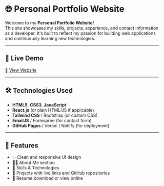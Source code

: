 # 🌐 Personal Portfolio Website

Welcome to my **Personal Portfolio Website**!  
This site showcases my skills, projects, experience, and contact information as a developer. It's built to reflect my passion for building web applications and continuously learning new technologies.

---

## 📸 Live Demo

🔗 [View Website](https://your-portfolio-link.com)

---

## 🛠️ Technologies Used

- **HTML5**, **CSS3**, **JavaScript**
- **React.js** (or plain HTML/JS if applicable)
- **Tailwind CSS** / Bootstrap (or custom CSS)
- **EmailJS** / Formspree (for contact form)
- **GitHub Pages** / Vercel / Netlify (for deployment)

---

## 🧩 Features

- ✨ Clean and responsive UI design  
- 🧑‍💻 About Me section  
- 🧰 Skills & Technologies  
- 📁 Projects with live links and GitHub repositories  
- 📄 Resume download or view online  




